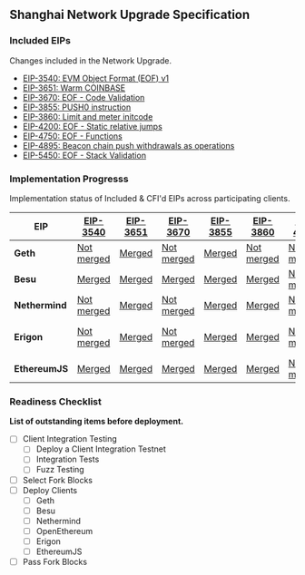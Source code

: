 ## Shanghai Network Upgrade Specification

### Included EIPs
Changes included in the Network Upgrade.

* [EIP-3540: EVM Object Format (EOF) v1](https://eips.ethereum.org/EIPS/eip-3540)
* [EIP-3651: Warm COINBASE](https://eips.ethereum.org/EIPS/eip-3651)
* [EIP-3670: EOF - Code Validation](https://eips.ethereum.org/EIPS/eip-3670)
* [EIP-3855: PUSH0 instruction](https://eips.ethereum.org/EIPS/eip-3855)
* [EIP-3860: Limit and meter initcode](https://eips.ethereum.org/EIPS/eip-3860)
* [EIP-4200: EOF - Static relative jumps](https://eips.ethereum.org/EIPS/eip-4200)
* [EIP-4750: EOF - Functions](https://eips.ethereum.org/EIPS/eip-4750)
* [EIP-4895: Beacon chain push withdrawals as operations](https://eips.ethereum.org/EIPS/eip-4895)
* [EIP-5450: EOF - Stack Validation](https://eips.ethereum.org/EIPS/eip-5450)

### Implementation Progresss

Implementation status of Included & CFI'd EIPs across participating clients.

| EIP            | [EIP-3540](https://eips.ethereum.org/EIPS/eip-3540)                   | [EIP-3651](https://eips.ethereum.org/EIPS/eip-3651)                   | [EIP-3670](https://eips.ethereum.org/EIPS/eip-3670)                   | [EIP-3855](https://eips.ethereum.org/EIPS/eip-3855)                   | [EIP-3860](https://eips.ethereum.org/EIPS/eip-3860)                   | [EIP-4200](https://eips.ethereum.org/EIPS/eip-4200)                 | [EIP-4750](https://eips.ethereum.org/EIPS/eip-4750)                 | [EIP-4895](https://eips.ethereum.org/EIPS/eip-4895)                                                                        | [EIP-5450](https://eips.ethereum.org/EIPS/eip-5450)                 |
|----------------|-----------------------------------------------------------------------|-----------------------------------------------------------------------|-----------------------------------------------------------------------|-----------------------------------------------------------------------|-----------------------------------------------------------------------|---------------------------------------------------------------------|---------------------------------------------------------------------|----------------------------------------------------------------------------------------------------------------------------|---------------------------------------------------------------------|
| **Geth**       | [Not merged](https://github.com/ethereum/go-ethereum/pull/22958)      | [Merged](https://github.com/ethereum/go-ethereum/pull/25819)          | [Not merged](https://github.com/ethereum/go-ethereum/pull/26133)      | [Merged](https://github.com/ethereum/go-ethereum/pull/24039)          | [Not merged](https://github.com/ethereum/go-ethereum/pull/23847)      | [Not merged](https://github.com/ethereum/go-ethereum/pull/26133)    | [Not merged](https://github.com/ethereum/go-ethereum/pull/26133)    | [Not merged](https://github.com/ethereum/go-ethereum/pull/25838)                                                           |                                                                     |
| **Besu**       | [Merged](https://github.com/hyperledger/besu/pull/4644)               | [Merged](https://github.com/hyperledger/besu/pull/4620)               | [Merged](https://github.com/hyperledger/besu/pull/4644)               | [Merged](https://github.com/hyperledger/besu/pull/4660)               | [Merged](https://github.com/hyperledger/besu/pull/4726)               | [Not merged](https://github.com/hyperledger/besu/pull/4760)         | [Not merged](https://github.com/hyperledger/besu/pull/4781)         | [Not merged](https://github.com/hyperledger/besu/pull/4552)                                                                | [Not merged](https://github.com/hyperledger/besu/pull/4805)         |
| **Nethermind** | [Not merged](https://github.com/NethermindEth/nethermind/pull/4608)   | [Merged](https://github.com/NethermindEth/nethermind/pull/4594)       | [Not merged](https://github.com/NethermindEth/nethermind/pull/4609)   | [Merged](https://github.com/NethermindEth/nethermind/pull/4599)       | [Merged](https://github.com/NethermindEth/nethermind/pull/4740)       | [Not merged](https://github.com/NethermindEth/nethermind/pull/4864) | [Not merged](https://github.com/NethermindEth/nethermind/pull/4865) | [Not merged](https://github.com/NethermindEth/nethermind/pull/4731)                                                        | [Not merged](https://github.com/NethermindEth/nethermind/pull/4950) |
| **Erigon**     | [Not merged](https://github.com/ledgerwatch/erigon/pull/6215)         | [Merged](https://github.com/ledgerwatch/erigon/pull/5745)             | [Not merged](https://github.com/ledgerwatch/erigon/pull/6215)         | [Merged](https://github.com/ledgerwatch/erigon/pull/5256)             | [Merged](https://github.com/ledgerwatch/erigon/pull/5892)             | [Not merged](https://github.com/ledgerwatch/erigon/pull/6215)       | [Not merged](https://github.com/ledgerwatch/erigon/pull/6215)       | Partly merged ([1](https://github.com/ledgerwatch/erigon/pull/6009), [2](https://github.com/ledgerwatch/erigon/pull/6180)) |                                                                     |
| **EthereumJS** | [Merged](https://github.com/ethereumjs/ethereumjs-monorepo/pull/1719) | [Merged](https://github.com/ethereumjs/ethereumjs-monorepo/pull/1814) | [Merged](https://github.com/ethereumjs/ethereumjs-monorepo/pull/1743) | [Merged](https://github.com/ethereumjs/ethereumjs-monorepo/pull/1616) | [Merged](https://github.com/ethereumjs/ethereumjs-monorepo/pull/1619) | [Not merged](https://github.com/ethereumjs/ethereumjs-monorepo/pull/2446)                                                                 |                                                                                                                            | [Merged](https://github.com/ethereumjs/ethereumjs-monorepo/pull/2353)

### Readiness Checklist

**List of outstanding items before deployment.**

- [ ] Client Integration Testing
  - [ ] Deploy a Client Integration Testnet
  - [ ] Integration Tests
  - [ ] Fuzz Testing
 - [ ] Select Fork Blocks
 - [ ] Deploy Clients
   - [ ]  Geth
   - [ ]  Besu
   - [ ]  Nethermind
   - [ ]  OpenEthereum
   - [ ]  Erigon
   - [ ]  EthereumJS
 - [ ] Pass Fork Blocks
